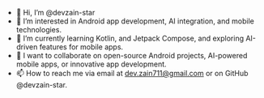 - 👋 Hi, I’m @devzain-star
- 👀 I’m interested in Android app development, AI integration, and mobile technologies.
- 🌱 I’m currently learning Kotlin, and Jetpack Compose, and exploring AI-driven features for mobile apps.
- 💞️ I want to collaborate on open-source Android projects, AI-powered mobile apps, or innovative app development.
- 📫 How to reach me via email at dev.zain711@gmail.com or on GitHub @devzain-star.

